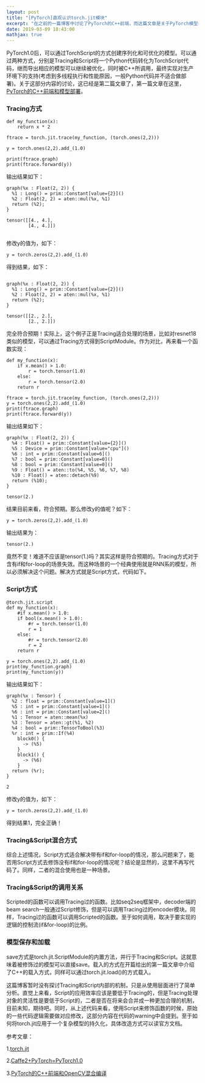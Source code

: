 ```yaml
---
layout: post
title: "[PyTorch]直观认识torch.jit模块"
excerpt: "在之前的一篇博客中讨论了PyTorch的C++前端，而这篇文章是关于PyTorch模型部署的第二篇博客，用具体的代码讨论了Tracing和Script两种方式的区别和联系。"
date: 2019-03-09 18:43:00
mathjax: true
---
```


<script type="text/javascript" src="http://cdn.mathjax.org/mathjax/latest/MathJax.js?config=default"></script>

PyTorch1.0后，可以通过TorchScript的方式创建序列化和可优化的模型。可以通过两种方式，分别是Tracing和Script将一个Python代码转化为TorchScript代码，继而导出相应的模型可以继续被优化，同时被C++所调用，最终实现对生产环境下的支持(考虑到多线程执行和性能原因，一般Python代码并不适合做部署)。关于这部分内容的讨论，这已经是第二篇文章了，第一篇文章在这里，[PyTorch的C++前端和模型部署](https://zhpmatrix.github.io/2019/03/01/c++-with-pytorch/)。


### Tracing方式

```
def my_function(x):
    return x * 2

ftrace = torch.jit.trace(my_function, (torch.ones(2,2)))

y = torch.ones(2,2).add_(1.0)

print(ftrace.graph)
print(ftrace.forward(y))

```

输出结果如下：

```
graph(%x : Float(2, 2)) {
  %1 : Long() = prim::Constant[value={2}]()
  %2 : Float(2, 2) = aten::mul(%x, %1)
  return (%2);
}

tensor([[4., 4.],
        [4., 4.]])


```

修改y的值为，如下：

```
y = torch.zeros(2,2).add_(1.0)
```

得到结果，如下：

```

graph(%x : Float(2, 2)) {
  %1 : Long() = prim::Constant[value={2}]()
  %2 : Float(2, 2) = aten::mul(%x, %1)
  return (%2);
}

tensor([[2., 2.],
        [2., 2.]])

```

完全符合预期！实际上，这个例子正是Tracing适合处理的场景，比如对resnet18类似的模型，可以通过Tracing方式得到ScriptModule。作为对比，再来看一个函数实现：

```
def my_function(x):
    if x.mean() > 1.0:
        r = torch.tensor(1.0)
    else:
        r = torch.tensor(2.0)
    return r

ftrace = torch.jit.trace(my_function, (torch.ones(2,2)))
y = torch.ones(2,2).add_(1.0)
print(ftrace.graph)
print(ftrace.forward(y))

```


输出结果如下：

```
graph(%x : Float(2, 2)) {
  %4 : Float() = prim::Constant[value={2}]()
  %5 : Device = prim::Constant[value="cpu"]()
  %6 : int = prim::Constant[value=6]()
  %7 : bool = prim::Constant[value=0]()
  %8 : bool = prim::Constant[value=0]()
  %9 : Float() = aten::to(%4, %5, %6, %7, %8)
  %10 : Float() = aten::detach(%9)
  return (%10);
}

tensor(2.)

```

结果目前来看，符合预期。那么修改y的值呢？如下：

```
y = torch.zeros(2,2).add_(1.0)
```

输出结果为：

```
tensor(2.)
```

竟然不变！难道不应该是tensor(1.)吗？其实这样是符合预期的。Tracing方式对于含有if和for-loop的场景失效。而这种场景的一个经典使用就是RNN系的模型，所以必须解决这个问题。解决方式就是Script方式，代码如下。


### Script方式

```
@torch.jit.script
def my_function(x):
    #if x.mean() > 1.0:
    if bool(x.mean() > 1.0):
        #r = torch.tensor(1.0)
        r = 1
    else:
        #r = torch.tensor(2.0)
        r = 2
    return r

y = torch.ones(2,2).add_(1.0)
print(my_function.graph)
print(my_function(y))

```


输出结果如下：

```
graph(%x : Tensor) {
  %2 : float = prim::Constant[value=1]()
  %5 : int = prim::Constant[value=1]()
  %6 : int = prim::Constant[value=2]()
  %1 : Tensor = aten::mean(%x)
  %3 : Tensor = aten::gt(%1, %2)
  %4 : bool = prim::TensorToBool(%3)
  %r : int = prim::If(%4)
    block0() {
      -> (%5)
    }
    block1() {
      -> (%6)
    }
  return (%r);
}

2

```

修改y的值为，如下：

```
y = torch.zeros(2,2).add_(1.0)
```

得到结果1，完全正确！

### Tracing&Script混合方式

综合上述情况，Script方式适合解决带有if和for-loop的情况，那么问题来了，能否用Script方式去修饰没有if和for-loop的情况呢？结论是显然的，这里不再写代码了。同样，二者的混合使用也是一种场景。

### Tracing&Script的调用关系

Scripted的函数可以调用Tracing过的函数。比如seq2seq框架中，decoder端的beam search一般通过Script修饰，但是可以调用Tracing过的encoder模块。同样，Tracing过的函数可以调用Scripted的函数。至于如何调用，取决于要实现的逻辑的控制流(if&for-loop)的比例。

### 模型保存和加载

save方式是torch.jit.ScriptModule的内置方法，并行于Tracing和Script。这就意味着被修饰过的模型可以直接save。载入的方式在开篇给出的第一篇文章中介绍了C++的载入方式，同样可以通过torch.jit.load()的方式载入。

这篇博客暂时没有探讨Tracing和Script内部的机制，只是从使用层面进行了简单分析。直觉上来看，Script的应用效率应该是要低于Tracing的，但是Tracing处理对象的灵活性是要低于Script的，二者是否在将来会合并成一种更加合理的机制，目前未知，期待吧。同时，从上述代码来看，使用Script来修饰函数的时候，原始的一些代码逻辑需要做对应修改，这部分内容在代码的warning中会提到。至于如何将torch.jit应用于一个复杂模型的持久化，具体改造方式可以读官方文档。


参考文章：

1.[torch.jit](https://pytorch.org/docs/stable/jit.html)

2.[Caffe2+PyTorch=PyTorch1.0](https://www.jqr.com/article/000193)

3.[PyTorch的C++前端和OpenCV混合编译](https://zhuanlan.zhihu.com/p/52154049)
















